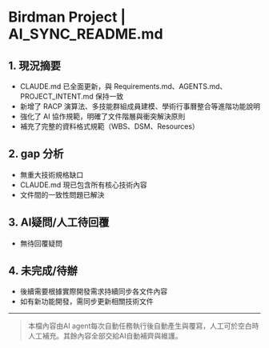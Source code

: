 <!-- 由AI自動產生/維護，記錄現況/gap/未完成任務，交辦/trace必讀。 -->

# Birdman Project | AI_SYNC_README.md

## 1. 現況摘要
- CLAUDE.md 已全面更新，與 Requirements.md、AGENTS.md、PROJECT_INTENT.md 保持一致
- 新增了 RACP 演算法、多技能群組成員建模、學術行事曆整合等進階功能說明
- 強化了 AI 協作規範，明確了文件階層與衝突解決原則
- 補充了完整的資料格式規範（WBS、DSM、Resources）

## 2. gap 分析
- 無重大技術規格缺口
- CLAUDE.md 現已包含所有核心技術內容
- 文件間的一致性問題已解決

## 3. AI疑問/人工待回覆
- 無待回覆疑問

## 4. 未完成/待辦
- 後續需要根據實際開發需求持續同步各文件內容
- 如有新功能開發，需同步更新相關技術文件

---
> 本檔內容由AI agent每次自動任務執行後自動產生與覆寫，人工可於空白時人工補充。其餘內容全部交給AI自動補齊與維護。

